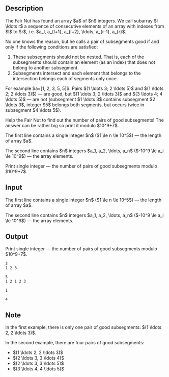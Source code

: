 ## Description

<div><p>The Fair Nut has found an array $a$ of $n$ integers. We call subarray $l \ldots r$ a sequence of consecutive elements of an array with indexes from $l$ to $r$, i.e. $a_l, a_{l+1}, a_{l+2}, \ldots, a_{r-1}, a_{r}$. </p><p>No one knows the reason, but he calls a pair of subsegments good if and only if the following conditions are satisfied:</p><ol><li> These subsegments should not be nested. That is, each of the subsegments should contain an element (as an index) that does not belong to another subsegment.</li><li> Subsegments intersect and each element that belongs to the intersection belongs each of segments only once.</li></ol><p>For example $a=[1, 2, 3, 5, 5]$. Pairs $(1 \ldots 3; 2 \ldots 5)$ and $(1 \ldots 2; 2 \ldots 3)$)&nbsp;— are good, but $(1 \dots 3; 2 \ldots 3)$ and $(3 \ldots 4; 4 \ldots 5)$&nbsp;— are not (subsegment $1 \ldots 3$ contains subsegment $2 \ldots 3$, integer $5$ belongs both segments, but occurs twice in subsegment $4 \ldots 5$).</p><p>Help the Fair Nut to find out the number of pairs of good subsegments! The answer can be rather big so print it modulo $10^9+7$.</p></div><div class="input-specification"><p>The first line contains a single integer $n$ ($1 \le n \le 10^5$)&nbsp;— the length of array $a$.</p><p>The second line contains $n$ integers $a_1, a_2, \ldots, a_n$ ($-10^9 \le a_i \le 10^9$)&nbsp;— the array elements.</p></div><div class="output-specification"><p>Print single integer&nbsp;— the number of pairs of good subsegments modulo $10^9+7$.</p></div>

## Input

<p>The first line contains a single integer $n$ ($1 \le n \le 10^5$)&nbsp;— the length of array $a$.</p><p>The second line contains $n$ integers $a_1, a_2, \ldots, a_n$ ($-10^9 \le a_i \le 10^9$)&nbsp;— the array elements.</p>

## Output

<p>Print single integer&nbsp;— the number of pairs of good subsegments modulo $10^9+7$.</p>





```input1
3
1 2 3

```




```input2
5
1 2 1 2 3

```




```output1
1

```




```output2
4

```



## Note

<p>In the first example, there is only one pair of good subsegments: $(1 \ldots 2, 2 \ldots 3)$.</p><p>In the second example, there are four pairs of good subsegments: </p><ul> <li> $(1 \ldots 2, 2 \ldots 3)$ </li><li> $(2 \ldots 3, 3 \ldots 4)$ </li><li> $(2 \ldots 3, 3 \ldots 5)$ </li><li> $(3 \ldots 4, 4 \ldots 5)$ </li></ul>
